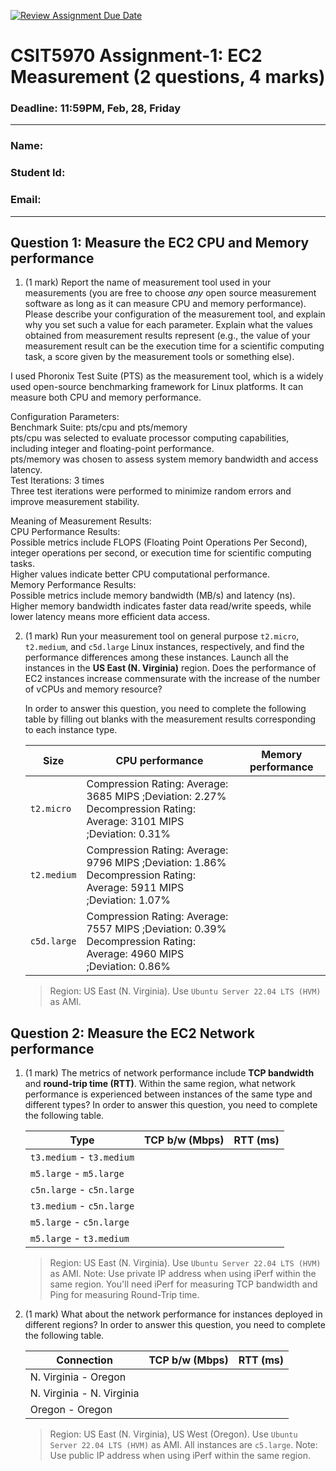 [![Review Assignment Due Date](https://classroom.github.com/assets/deadline-readme-button-22041afd0340ce965d47ae6ef1cefeee28c7c493a6346c4f15d667ab976d596c.svg)](https://classroom.github.com/a/IAASVEAZ)
# CSIT5970 Assignment-1: EC2 Measurement (2 questions, 4 marks)

### Deadline: 11:59PM, Feb, 28, Friday

---

### Name: 
### Student Id: 
### Email: 

---

## Question 1: Measure the EC2 CPU and Memory performance

1. (1 mark) Report the name of measurement tool used in your measurements (you are free to choose *any* open source measurement software as long as it can measure CPU and memory performance). Please describe your configuration of the measurement tool, and explain why you set such a value for each parameter. Explain what the values obtained from measurement results represent (e.g., the value of your measurement result can be the execution time for a scientific computing task, a score given by the measurement tools or something else).

I used Phoronix Test Suite (PTS) as the measurement tool, which is a widely used open-source benchmarking framework for Linux platforms. It can measure both CPU and memory performance.<br>

Configuration Parameters:<br>
Benchmark Suite: pts/cpu and pts/memory<br>
    pts/cpu was selected to evaluate processor computing capabilities, including integer and floating-point performance.<br>
    pts/memory was chosen to assess system memory bandwidth and access latency.<br>
Test Iterations: 3 times<br>
    Three test iterations were performed to minimize random errors and improve measurement stability.<br>
    
Meaning of Measurement Results:<br>
CPU Performance Results:<br>
    Possible metrics include FLOPS (Floating Point Operations Per Second), integer operations per second, or execution time for scientific computing tasks.<br>
    Higher values indicate better CPU computational performance.<br>
Memory Performance Results:<br>
    Possible metrics include memory bandwidth (MB/s) and latency (ns).<br>
    Higher memory bandwidth indicates faster data read/write speeds, while lower latency means more efficient data access.<br>

2. (1 mark) Run your measurement tool on general purpose `t2.micro`, `t2.medium`, and `c5d.large` Linux instances, respectively, and find the performance differences among these instances. Launch all the instances in the **US East (N. Virginia)** region. Does the performance of EC2 instances increase commensurate with the increase of the number of vCPUs and memory resource?

    In order to answer this question, you need to complete the following table by filling out blanks with the measurement results corresponding to each instance type.

    | Size        | CPU performance | Memory performance |
    | ----------- | --------------- | ------------------ |
    | `t2.micro` | Compression Rating: Average: 3685 MIPS ;Deviation: 2.27%<br> Decompression Rating: Average: 3101 MIPS ;Deviation: 0.31% |                    |
    | `t2.medium`  | Compression Rating: Average: 9796 MIPS ;Deviation: 1.86%<br> Decompression Rating: Average: 5911 MIPS ;Deviation: 1.07% |                    |
    | `c5d.large` | Compression Rating: Average: 7557 MIPS ;Deviation: 0.39%<br> Decompression Rating: Average: 4960 MIPS ;Deviation: 0.86% |                    |

    > Region: US East (N. Virginia). Use `Ubuntu Server 22.04 LTS (HVM)` as AMI.

## Question 2: Measure the EC2 Network performance

1. (1 mark) The metrics of network performance include **TCP bandwidth** and **round-trip time (RTT)**. Within the same region, what network performance is experienced between instances of the same type and different types? In order to answer this question, you need to complete the following table.

    | Type                      | TCP b/w (Mbps) | RTT (ms) |
    | ------------------------- | -------------- | -------- |
    | `t3.medium` - `t3.medium` |                |          |
    | `m5.large` - `m5.large`   |                |          |
    | `c5n.large` - `c5n.large` |                |          |
    | `t3.medium` - `c5n.large` |                |          |
    | `m5.large` - `c5n.large`  |                |          |
    | `m5.large` - `t3.medium`  |                |          |

    > Region: US East (N. Virginia). Use `Ubuntu Server 22.04 LTS (HVM)` as AMI. Note: Use private IP address when using iPerf within the same region. You'll need iPerf for measuring TCP bandwidth and Ping for measuring Round-Trip time.

2. (1 mark) What about the network performance for instances deployed in different regions? In order to answer this question, you need to complete the following table.

    | Connection                | TCP b/w (Mbps) | RTT (ms) |
    | ------------------------- | -------------- | -------- |
    | N. Virginia - Oregon      |                |          |
    | N. Virginia - N. Virginia |                |          |
    | Oregon - Oregon           |                |          |
 
    > Region: US East (N. Virginia), US West (Oregon). Use `Ubuntu Server 22.04 LTS (HVM)` as AMI. All instances are `c5.large`. Note: Use public IP address when using iPerf within the same region.
